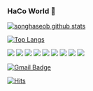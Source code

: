 ### HaCo World 👋

<!--
**songhaseob/songhaseob** is a ✨ _special_ ✨ repository because its `README.md` (this file) appears on your GitHub profile.

Here are some ideas to get you started:

- 🔭 I’m currently working on ...
- 🌱 I’m currently learning ...
- 👯 I’m looking to collaborate on ...
- 🤔 I’m looking for help with ...
- 💬 Ask me about ...
- 📫 How to reach me: ...
- 😄 Pronouns: ...
- ⚡ Fun fact: ...
-->
	 
[![songhaseob github stats](https://github-readme-stats.vercel.app/api?username=songhaseob&show_icons=true&theme=dracula)](https://github.com/metleeha/github-readme-stats)

[![Top Langs](https://github-readme-stats.vercel.app/api/top-langs/?username=songhaseob&layout=compact&theme=dracula)](https://github.com/metleeha)	 
	 



<img src="https://img.shields.io/badge/Java-007396?style=flat-square&logo=Java&logoColor=white"/></a>
<img src="https://img.shields.io/badge/JavaScript-F7DF1E?style=flat-square&logo=JavaScript&logoColor=white"/></a>
<img src="https://img.shields.io/badge/Python-3766AB?style=flat-square&logo=Python&logoColor=white"/></a>
<img src="https://img.shields.io/badge/Spring-6DB33F?style=flat-square&logo=Spring&logoColor=white"/></a>
<img src="https://img.shields.io/badge/Oracle-F80000?style=flat-square&logo=Oracle&logoColor=white"/></a>
<img src="https://img.shields.io/badge/HTML5-E34F26?style=flat-square&logo=HTML5&logoColor=white"/></a>
<img src="https://img.shields.io/badge/jQuery-0769AD?style=flat-square&logo=jQuery&logoColor=white"/></a>
<img src="https://img.shields.io/badge/CSS3-1572B6?style=flat-square&logo=HTML5&logoColor=white"/></a>
<img src="https://img.shields.io/badge/GitHub-181717?style=flat-square&logo=GitHub&logoColor=white"/></a>




  [![Gmail Badge](https://img.shields.io/badge/Gmail-d14836?style=flat-square&logo=Gmail&logoColor=white&link=mailto:songhaseob@gmail.com)](mailto:songhaseob@gmail.com)




[![Hits](https://hits.seeyoufarm.com/api/count/incr/badge.svg?url=https%3A%2F%2Fgithub.com%2Fsonghaseob&count_bg=%2379C83D&title_bg=%23555555&icon=awesomelists.svg&icon_color=%23E7E7E7&title=hits&edge_flat=true)](https://hits.seeyoufarm.com)










    
